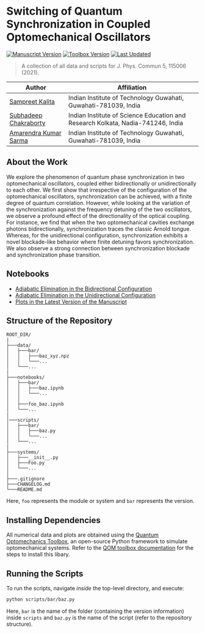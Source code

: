 # Switching of Quantum Synchronization in Coupled Optomechanical Oscillators

[![Manuscript Version](https://img.shields.io/badge/manuscript-v3.0-red?style=for-the-badge)](https://doi.org/10.1088/2399-6528/ac3204)
[![Toolbox Version](https://img.shields.io/badge/qom-v1.0.1-red?style=for-the-badge)](https://sampreet.github.io/qom-docs/v1.0.1)
[![Last Updated](https://img.shields.io/github/last-commit/sampreet/sync_bi_uni?style=for-the-badge)](https://github.com/sampreet/sync_bi_uni/blob/master/CHANGELOG.md)

> A collection of all data and scripts for J. Phys. Commun 5, 115006 (2021).

Author | Affiliation
------------ | -------------
[Sampreet Kalita](https://www.iitg.ac.in/stud/sampreet/) | Indian Institute of Technology Guwahati, Guwahati-781039, India
[Subhadeep Chakraborty](https://scholar.google.co.in/citations?user=o5n-rDUAAAAJ&hl=en) | Indian Institute of Science Education and Research Kolkata, Nadia-741246, India
[Amarendra Kumar Sarma](https://www.iitg.ac.in/aksarma/) | Indian Institute of Technology Guwahati, Guwahati-781039, India

## About the Work

We explore the phenomenon of quantum phase synchronization in two optomechanical oscillators, coupled either bidirectionally or unidirectionally to each other.
We first show that irrespective of the configuration of the optomechanical oscillators, synchronization can be achieved, with a finite degree of quantum correlation.
However, while looking at the variation of the synchronization against the frequency detuning of the two oscillators, we observe a profound effect of the directionality of the optical coupling.
For instance, we find that when the two optomechanical cavities exchange photons bidirectionally, synchronization traces the classic Arnold tongue.
Whereas, for the unidirectional configuration, synchronization exhibits a novel blockade-like behavior where finite detuning favors synchronization.
We also observe a strong connection between synchronization blockade and
synchronization phase transition.

## Notebooks

* [Adiabatic Elimination in the Bidirectional Configuration](notebooks/bidirectional_adiabatic_elimination.ipynb)
* [Adiabatic Elimination in the Unidirectional Configuration](notebooks/unidirectional_adiabatic_elimination.ipynb)
* [Plots in the Latest Version of the Manuscript](notebooks/v3.0_qom-v1.0.1/plots.ipynb)

## Structure of the Repository

```
ROOT_DIR/
|
├───data/
│   ├───bar/
│   │   ├───baz_xyz.npz
│   │   └───...
│   └───...
|
├───notebooks/
│   ├───bar/
│   │   ├───baz.ipynb
│   │   └───...
│   │
│   ├───foo_baz.ipynb
│   └───...
|
│───scripts/
│   ├───bar/
│   │   ├───baz.py
│   │   └───...
│   └───...
|
├───systems/
│   ├───__init__.py
│   ├───Foo.py
│   └───...
│
├───.gitignore
├───CHANGELOG.md
└───README.md
```

Here, `foo` represents the module or system and `bar` represents the version.

## Installing Dependencies

All numerical data and plots are obtained using the [Quantum Optomechanics Toolbox](https://github.com/sampreet/qom), an open-source Python framework to simulate optomechanical systems.
Refer to the [QOM toolbox documentation](https://sampreet.github.io/qom-docs/v1.0.1) for the steps to install this libary.

## Running the Scripts

To run the scripts, navigate *inside* the top-level directory, and execute:

```bash
python scripts/bar/baz.py
```

Here, `bar` is the name of the folder (containing the version information) inside `scripts` and `baz.py` is the name of the script (refer to the repository structure).